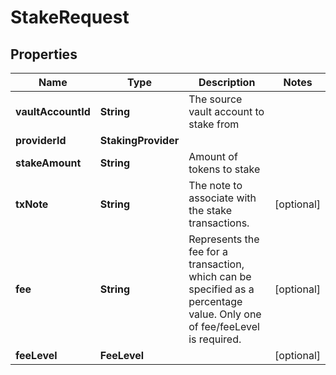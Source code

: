 

# StakeRequest


## Properties

| Name | Type | Description | Notes |
|------------ | ------------- | ------------- | -------------|
|**vaultAccountId** | **String** | The source vault account to stake from |  |
|**providerId** | **StakingProvider** |  |  |
|**stakeAmount** | **String** | Amount of tokens to stake |  |
|**txNote** | **String** | The note to associate with the stake transactions. |  [optional] |
|**fee** | **String** | Represents the fee for a transaction, which can be specified as a percentage value. Only one of fee/feeLevel is required. |  [optional] |
|**feeLevel** | **FeeLevel** |  |  [optional] |



